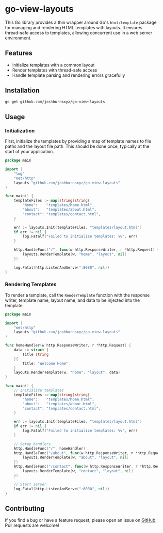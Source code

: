 # go-view-layouts

This Go library provides a thin wrapper around Go's `html/template` package for managing and rendering HTML templates with layouts. It ensures thread-safe access to templates, allowing concurrent use in a web server environment.

## Features
- Initialize templates with a common layout
- Render templates with thread-safe access
- Handle template parsing and rendering errors gracefully

## Installation

```bash
go get github.com/joshburnsxyz/go-view-layouts
```

## Usage

### Initialization

First, initialize the templates by providing a map of template names to file paths and the layout file path. This should be done once, typically at the start of your application.

```go
package main

import (
	"log"
	"net/http"
	layouts "github.com/joshburnsxyz/go-view-layouts"
)

func main() {
	templateFiles := map[string]string{
		"home":    "templates/home.html",
		"about":   "templates/about.html",
		"contact": "templates/contact.html",
	}

	err := layouts.Init(templateFiles, "templates/layout.html")
	if err != nil {
		log.Fatalf("Failed to initialize templates: %v", err)
	}

	http.HandleFunc("/", func(w http.ResponseWriter, r *http.Request) {
		layouts.RenderTemplate(w, "home", "layout", nil)
	})

	log.Fatal(http.ListenAndServe(":8080", nil))
}
```

### Rendering Templates

To render a template, call the `RenderTemplate` function with the response writer, template name, layout name, and data to be injected into the template.

```go
package main

import (
	"net/http"
	layouts "github.com/joshburnsxyz/go-view-layouts"
)

func homeHandler(w http.ResponseWriter, r *http.Request) {
	data := struct {
		Title string
	}{
		Title: "Welcome Home",
	}
	layouts.RenderTemplate(w, "home", "layout", data)
}

func main() {
	// Initialize templates
	templateFiles := map[string]string{
		"home":    "templates/home.html",
		"about":   "templates/about.html",
		"contact": "templates/contact.html",
	}

	err := layouts.Init(templateFiles, "templates/layout.html")
	if err != nil {
		log.Fatalf("Failed to initialize templates: %v", err)
	}

	// Setup handlers
	http.HandleFunc("/", homeHandler)
	http.HandleFunc("/about", func(w http.ResponseWriter, r *http.Request) {
		layouts.RenderTemplate(w, "about", "layout", nil)
	})
	http.HandleFunc("/contact", func(w http.ResponseWriter, r *http.Request) {
		layouts.RenderTemplate(w, "contact", "layout", nil)
	})

	// Start server
	log.Fatal(http.ListenAndServe(":8080", nil))
}
```

## Contributing

If you find a bug or have a feature request, please open an issue on [GitHub](https://github.com/joshburnsxyz/go-view-layouts). Pull requests are welcome!
